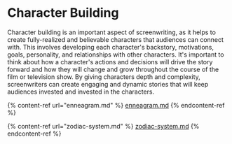 # Character Building

Character building is an important aspect of screenwriting, as it helps to create fully-realized and believable characters that audiences can connect with. This involves developing each character's backstory, motivations, goals, personality, and relationships with other characters. It's important to think about how a character's actions and decisions will drive the story forward and how they will change and grow throughout the course of the film or television show. By giving characters depth and complexity, screenwriters can create engaging and dynamic stories that will keep audiences invested and invested in the characters.



{% content-ref url="enneagram.md" %}
[enneagram.md](enneagram.md)
{% endcontent-ref %}

{% content-ref url="zodiac-system.md" %}
[zodiac-system.md](zodiac-system.md)
{% endcontent-ref %}
